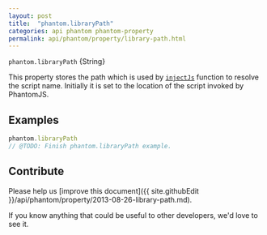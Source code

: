 ```yaml
---
layout: post
title:  "phantom.libraryPath"
categories: api phantom phantom-property
permalink: api/phantom/property/library-path.html
---
```


`phantom.libraryPath` {String}

This property stores the path which is used by [`injectJs`](#phantom-injectJs) function to resolve the script name. Initially it is set to the location of the script invoked by PhantomJS.

## Examples

```javascript
phantom.libraryPath
// @TODO: Finish phantom.libraryPath example.
```

## Contribute

Please help us [improve this document]({{ site.githubEdit }}/api/phantom/property/2013-08-26-library-path.md).

If you know anything that could be useful to other developers, we'd love to see it.


